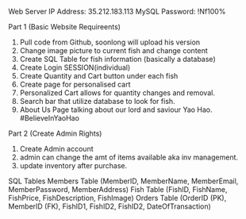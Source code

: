 Web Server IP Address:  35.212.183.113
MySQL Password: !Nf100%

Part 1 (Basic Website Requireents)
1. Pull code from Github, soonlong will upload his version <Done>
2. Change image picture to current fish and change content <Yao Hao>
3. Create SQL Table for fish information (basically a database) <Nicole>
4. Create Login SESSION(individual) <Soon Long>
5. Create Quantity and Cart button under each fish <Yao Hao>
6. Create page for personalised cart <Adrian>
7. Personalized Cart allows for quantity changes and removal. <Adrian>
8. Search bar that utilize database to look for fish. <Afiqah> 
9. About Us Page talking about our lord and saviour Yao Hao. <Every1> #BelieveInYaoHao
   
Part 2 (Create Admin Rights)
1. Create Admin account
2. admin can change the amt of items available aka inv management.
3. update inventory after purchase.

SQL Tables
Members Table (MemberID, MemberName, MemberEmail, MemberPassword, MemberAddress)
Fish Table (FishID, FishName, FishPrice, FishDescription, FishImage)
Orders Table (OrderID (PK), MemberID (FK), FishID1, FishID2, FishID2, DateOfTransaction)